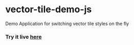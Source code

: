 # vector-tile-demo-js
Demo Application for switching vector tile styles on the fly

### Try it live [here](https://gbochenek.github.io/vector-tile-demo-js/)
